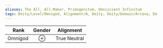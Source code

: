 ```yaml
---
aliases: The All, All-Maker, Primogenitum, Omniscient Infinitum
tags: Deity/Level/Omnigod, Alignment/N, Deity, Deity/Domain/Arcana, Deity/Domain/Death, Deity/Domain/Forge, Deity/Domain/Grave, Deity/Domain/Knowledge, Deity/Domain/Life, Deity/Domain/Light, Deity/Domain/Nature, Deity/Domain/Order, Deity/Domain/Peace, Deity/Domain/Tempest, Deity/Domain/Trickery, Deity/Domain/Twilight, Deity/Domain/War
---
```

| Rank | Gender | Alignment |
|:-:|:-:|:-:|
|Omnigod|⊕|True Neutral|

